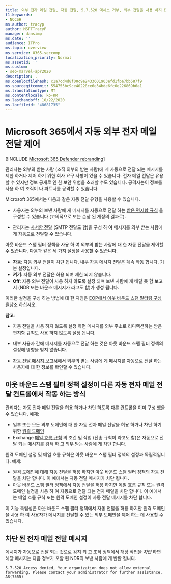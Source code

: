 ```yaml
---
title: 외부 전자 메일 전달, 자동 전달, 5.7.520 액세스 거부, 외부 전달을 사용 하지 않도록 설정, 관리자가 외부 전달을 사용 하지 않도록 설정, 아웃 바운드 스팸 방지 정책
f1.keywords:
- NOCSH
ms.author: tracyp
author: MSFTTracyP
manager: dansimp
ms.date: ''
audience: ITPro
ms.topic: overview
ms.service: O365-seccomp
localization_priority: Normal
ms.assetid: ''
ms.custom:
- seo-marvel-apr2020
description: .
ms.openlocfilehash: c1a7cd4d8f00c9e2433601903efd1fba7bb587f9
ms.sourcegitcommit: 554755bc9ce40228ce6e34bde6fc6e226869b6a1
ms.translationtype: MT
ms.contentlocale: ko-KR
ms.lasthandoff: 10/22/2020
ms.locfileid: "48681735"
---
```

# <a name="control-automatic-external-email-forwarding-in-microsoft-365"></a>Microsoft 365에서 자동 외부 전자 메일 전달 제어

[!INCLUDE [Microsoft 365 Defender rebranding](../includes/microsoft-defender-for-office.md)]

관리자는 외부의 받는 사람 (조직 외부의 받는 사람)에 게 자동으로 전달 되는 메시지를 제한 하거나 제어 하기 위한 회사 요구 사항이 있을 수 있습니다. 전자 메일 전달은 유용할 수 있지만 정보 공개로 인 한 보안 위험을 초래할 수도 있습니다. 공격자는이 정보를 사용 하 여 조직이 나 파트너를 공격할 수 있습니다.

Microsoft 365에서는 다음과 같은 자동 전달 유형을 사용할 수 있습니다.

- 사용자는 외부의 보낸 사람에 게 메시지를 자동으로 전달 하는 [받은 편지함 규칙](https://support.microsoft.com/office/c24f5dea-9465-4df4-ad17-a50704d66c59) 을 구성할 수 있습니다 (고의적으로 또는 손상 된 계정의 결과로).

- 관리자는 [사서함 전달](https://docs.microsoft.com/exchange/recipients-in-exchange-online/manage-user-mailboxes/configure-email-forwarding) (SMTP 전달도 함)을 구성 하 여 메시지를 외부 받는 사람에 게 자동으로 전달할 수 있습니다.

아웃 바운드 스팸 필터 정책을 사용 하 여 외부의 받는 사람에 대 한 자동 전달을 제어할 수 있습니다. 다음과 같은 세 가지 설정을 사용할 수 있습니다.

- **자동**: 자동 외부 전달이 차단 됩니다. 내부 자동 메시지 전달은 계속 작동 합니다. 기본 설정입니다.
- **켜기**: 자동 외부 전달은 허용 되며 제한 되지 않습니다.
- **Off**: 자동 외부 전달이 사용 하지 않도록 설정 되며 보낸 사람에 게 배달 못 함 보고서 (NDR 또는 바운스 메시지가 라고도 함)가 생성 됩니다.

이러한 설정을 구성 하는 방법에 대 한 지침은 [EOP에서 아웃 바운드 스팸 필터링 구성을](configure-the-outbound-spam-policy.md)참조 하십시오.

**참고**:

- 자동 전달을 사용 하지 않도록 설정 하면 메시지를 외부 주소로 리디렉션하는 받은 편지함 규칙도 사용 하지 않도록 설정 됩니다.

- 내부 사용자 간에 메시지를 자동으로 전달 하는 것은 아웃 바운드 스팸 필터 정책의 설정에 영향을 받지 않습니다.

- [자동 전달 메시지 보고서](mfi-auto-forwarded-messages-report.md)에서 외부의 받는 사람에 게 메시지를 자동으로 전달 하는 사용자에 대 한 정보를 확인할 수 있습니다.

## <a name="how-the-outbound-spam-filter-policy-settings-work-with-other-automatic-email-forwarding-controls"></a>아웃 바운드 스팸 필터 정책 설정이 다른 자동 전자 메일 전달 컨트롤에서 작동 하는 방식

관리자는 자동 전자 메일 전달을 허용 하거나 차단 하도록 다른 컨트롤을 이미 구성 했을 수 있습니다. 예제:

- 일부 또는 모든 외부 도메인에 대 한 자동 전자 메일 전달을 허용 하거나 차단 하기 위한 [원격 도메인](https://docs.microsoft.com/exchange/mail-flow-best-practices/remote-domains/remote-domains)
- Exchange [메일 흐름 규칙](https://docs.microsoft.com/exchange/security-and-compliance/mail-flow-rules/mail-flow-rules) 의 조건 및 작업 (전송 규칙이 라고도 함)은 자동으로 전달 되는 메시지를 검색 하 고 외부 받는 사람에 게 차단 합니다.

원격 도메인 설정 및 메일 흐름 규칙은 아웃 바운드 스팸 필터 정책의 설정과 독립적입니다. 예제:

- 원격 도메인에 대해 자동 전달을 허용 하지만 아웃 바운드 스팸 필터 정책의 자동 전달을 차단 합니다. 이 예에서는 자동 전달 메시지가 차단 됩니다.
- 아웃 바운드 스팸 필터 정책에서 자동 전달을 허용 하지만 메일 흐름 규칙 또는 원격 도메인 설정을 사용 하 여 자동으로 전달 되는 전자 메일을 차단 합니다. 이 예에서는 메일 흐름 규칙 또는 원격 도메인 설정이 자동 전달 메시지를 차단 합니다.

이 기능 독립성은 아웃 바운드 스팸 필터 정책에서 자동 전달을 허용 하지만 원격 도메인을 사용 하 여 사용자가 메시지를 전달할 수 있는 외부 도메인을 제어 하는 데 사용할 수 있습니다.

## <a name="the-blocked-email-forwarding-message"></a>차단 된 전자 메일 전달 메시지

메시지가 자동으로 전달 되는 것으로 감지 되 고 조직 정책에서 해당 작업을 *차단* 하면 해당 메시지는 다음 정보가 포함 된 NDR의 보낸 사람에 게 반환 됩니다.

`5.7.520 Access denied, Your organization does not allow external forwarding. Please contact your administrator for further assistance. AS(7555)`
